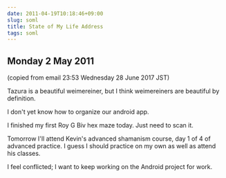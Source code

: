 ```yaml
---
date: 2011-04-19T10:18:46+09:00
slug: soml
title: State of My Life Address
tags: soml
---
```


## Monday 2 May 2011

(copied from email 23:53 Wednesday 28 June 2017 JST)

Tazura is a beautiful weimereiner, but I think weimereiners are beautiful by definition.

I don't yet know how to organize our android app.

I finished my first Roy G Biv hex maze today. Just need to scan it.

Tomorrow I'll attend Kevin's advanced shamanism course, day 1 of 4 of advanced practice. I guess I should practice on my own as well as attend his classes.

I feel conflicted; I want to keep working on the Android project for work.
